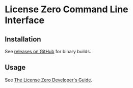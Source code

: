 # License Zero Command Line Interface

## Installation

See [releases on GitHub](https://github.com/licensezero/cli/releases) for binary builds.

## Usage

See [The License Zero Developer's Guide](https://guide.licensezero.com/#command-line-interface).
